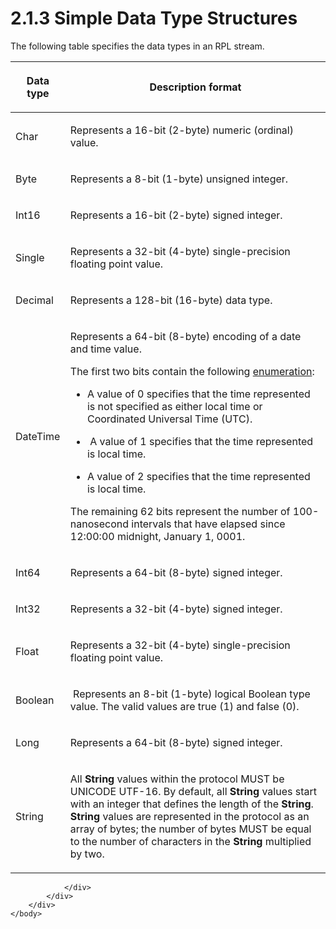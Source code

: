 <html dir="LTR" xmlns:mshelp="http://msdn.microsoft.com/mshelp" xmlns:ddue="http://ddue.schemas.microsoft.com/authoring/2003/5" xmlns:xlink="http://www.w3.org/1999/xlink" xmlns:tool="http://www.microsoft.com/tooltip">
    <head>
        <meta http-equiv="Content-Type" content="text/html; CHARSET=utf-8"></meta>
        <meta name="save" content="history"></meta>
        <title>2.1.3 Simple Data Type Structures</title>
        <xml>
            <mshelp:toctitle title="2.1.3 Simple Data Type Structures"></mshelp:toctitle>
            <mshelp:rltitle title="[MS-RPL]: Simple Data Type Structures"></mshelp:rltitle>
            <mshelp:keyword index="A" term="989cf18b-5f70-465b-a67b-86b5b864c147"></mshelp:keyword>
            <mshelp:attr name="DCSext.ContentType" value="open specification"></mshelp:attr>
            <mshelp:attr name="AssetID" value="989cf18b-5f70-465b-a67b-86b5b864c147"></mshelp:attr>
            <mshelp:attr name="TopicType" value="kbRef"></mshelp:attr>
            <mshelp:attr name="DCSext.Title" value="[MS-RPL]: Simple Data Type Structures" />
        </xml>
    </head>
    <body>
        <div id="header">
            <h1 class="heading">2.1.3 Simple Data Type Structures</h1>
        </div>
        <div id="mainSection">
            <div id="mainBody">
                <div id="allHistory" class="saveHistory"></div>
                <div id="sectionSection0" class="section" name="collapseableSection">
                    

<p>The following table specifies the data types in an RPL stream.</p>

<table>
 <thead>
  <tr>
   <th>
   <p>Data type</p>
   </th>
   <th>
   <p>Description format</p>
   </th>
  </tr>
 </thead>
 <tr>
  <td>
  <p>Char</p>
  </td>
  <td>
  <p>Represents a 16-bit (2-byte) numeric (ordinal) value.</p>
  </td>
 </tr>
 <tr>
  <td>
  <p>Byte</p>
  </td>
  <td>
  <p>Represents a 8-bit (1-byte) unsigned integer.</p>
  </td>
 </tr>
 <tr>
  <td>
  <p>Int16</p>
  </td>
  <td>
  <p>Represents a 16-bit (2-byte) signed integer.</p>
  </td>
 </tr>
 <tr>
  <td>
  <p>Single</p>
  </td>
  <td>
  <p>Represents a 32-bit (4-byte) single-precision floating
  point value.</p>
  </td>
 </tr>
 <tr>
  <td>
  <p>Decimal</p>
  </td>
  <td>
  <p>Represents a 128-bit (16-byte) data type.</p>
  </td>
 </tr>
 <tr>
  <td>
  <p>DateTime</p>
  </td>
  <td>
  <p>Represents a 64-bit (8-byte) encoding of a date and
  time value.</p>
  <p>The first two bits contain the following <a href="75ae48f7-746b-4b41-919c-6699fa28b3ef.html#gt_846463b5-421c-4d6b-8d82-79d44db666fa">enumeration</a>:</p>
  <ul><li><p><span><span>  
  </span></span><span>A value of 0 specifies that the
  time represented is not specified as either local time or Coordinated
  Universal Time (UTC).</span></p>
  </li><li><p><span><span>  
  </span></span><span> A value of 1 specifies that the
  time represented is local time.</span></p>
  </li><li><p><span><span>  
  </span></span><span>A value of 2 specifies that the
  time represented is local time.</span></p>
  </li></ul><p>The remaining 62 bits represent the number of
  100-nanosecond intervals that have elapsed since 12:00:00 midnight, January
  1, 0001.</p>
  </td>
 </tr>
 <tr>
  <td>
  <p>Int64</p>
  </td>
  <td>
  <p>Represents a 64-bit (8-byte) signed integer.</p>
  </td>
 </tr>
 <tr>
  <td>
  <p>Int32</p>
  </td>
  <td>
  <p>Represents a 32-bit (4-byte) signed integer.</p>
  </td>
 </tr>
 <tr>
  <td>
  <p>Float</p>
  </td>
  <td>
  <p>Represents a 32-bit (4-byte) single-precision floating
  point value.</p>
  </td>
 </tr>
 <tr>
  <td>
  <p>Boolean</p>
  </td>
  <td>
  <p> Represents an 8-bit (1-byte) logical Boolean type
  value. The valid values are true (1) and false (0).</p>
  </td>
 </tr>
 <tr>
  <td>
  <p>Long</p>
  </td>
  <td>
  <p>Represents a 64-bit (8-byte) signed integer.</p>
  </td>
 </tr>
 <tr>
  <td>
  <p>String</p>
  </td>
  <td>
  <p>All <b>String</b> values within the protocol MUST be
  UNICODE UTF-16. By default, all <b>String</b> values start with an integer
  that defines the length of the <b>String</b>. <b>String</b> values are
  represented in the protocol as an array of bytes; the number of bytes MUST be
  equal to the number of characters in the <b>String</b> multiplied by two.</p>
  </td>
 </tr>
</table>

<p> </p>


                </div>
            </div>
        </div>
    </body>
</html>